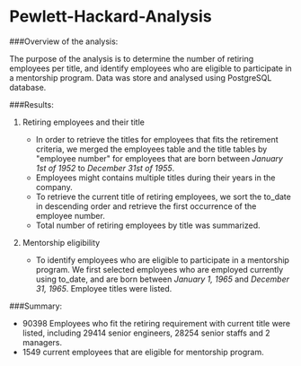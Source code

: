 # Pewlett-Hackard-Analysis

###Overview of the analysis:

The purpose of the analysis is to determine the number of retiring employees per title, and identify employees who are eligible to participate in a mentorship program. Data was store and analysed using PostgreSQL database.


###Results:
1. Retiring employees and their title
	- In order to retrieve the titles for employees that fits the retirement criteria, we merged the employees table and the title tables by "employee number" for employees that are born between _January 1st of 1952_ to _December 31st of 1955_. 
	- Employees might contains multiple titles during their years in the company.
	- To retrieve the current title of retiring employees, we sort the to_date in descending order and retrieve the first occurrence of the employee number. 
	- Total number of retiring employees by title was summarized. 

2. Mentorship eligibility
	- To identify employees who are eligible to participate in a mentorship program. We first selected employees who are employed currently using to_date, and are born between _January 1, 1965_ and _December 31, 1965_. Employee titles were listed.
	
###Summary:

- 90398 Employees who fit the retiring requirement with current title were listed, including 29414 senior engineers, 28254 senior staffs and 2 managers.
- 1549 current employees that are eligible for mentorship program.